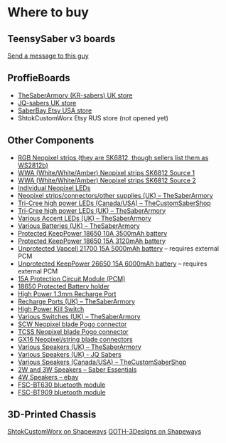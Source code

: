 # Where to buy

## TeensySaber v3 boards
[Send a message to this guy](https://www.facebook.com/boikonur)

## ProffieBoards
- [TheSaberArmory (KR-sabers) UK store](https://thesaberarmory.com/product/proffieboard-v1-5-open-source-sound-board-16gb-micro-sd/)
- [JQ-sabers UK store](https://www.jqsabers.com/product/proffie-sound-board/)
- [SaberBay Etsy USA store](https://www.etsy.com/listing/645599612/proffieboard-v15-open-source-sound-board?ref=shop_home_active_1&pro=1)
- ShtokCustomWorx Etsy RUS store (not opened yet)

## Other Components
- [RGB Neopixel strips (they are SK6812, though sellers list them as WS2812b)](https://ru.aliexpress.com/item/1m-4m-5m-WS2812B-Smart-led-pixel-strip-Black-White-PCB-30-60-144-leds-m/2036819167.html?tt=sns_none&aff_platform=default&cpt=1543261452335&sk=c7fwDOtU&aff_trace_key=c155c5d566d844fe886d25f5e2a6f311-1543261452335-02267-c7fwDOtU&terminal_id=503ec48a02b24715a34a61d51405f00d)
- [WWA (White/White/Amber) Neopixel strips SK6812 Source 1](https://www.aliexpress.com/item/4-Color-in-1-SMD-Addressable-SK6812-RGBW-led-strip-WWA-1m-5m-Waterproof-30-60/32680022438.html?tt=sns_none&aff_platform=default&cpt=1544096314495&sk=c9owosga&aff_trace_key=9f69ab32f03b406eb229a318482852ad-1544096314495-03092-c9owosga&terminal_id=503ec48a02b24715a34a61d51405f00d)
- [WWA (White/White/Amber) Neopixel strips SK6812 Source 2](https://www.aliexpress.com/item/1m-5m-SK6812-similar-ws2812b-RGBW-4-Color-in-1-30-60-144-leds-pixles-m/32669063986.html?tt=sns_none&aff_platform=default&cpt=1544096316993&sk=bUmgag9k&aff_trace_key=656b7e2ddd4d442dbb8c5746c8f05c06-1544096316993-08209-bUmgag9k&terminal_id=503ec48a02b24715a34a61d51405f00d)
- [Individual Neopixel LEDs](https://www.aliexpress.com/store/product/50x-WS2811-IC-Built-in-WS2812B-ws2812-2812-LED-chips-With-Heatsink-10mm-3mm-5050-SMD/1051119_1849928878.html?spm=2114.12010612.8148356.11.1c3e653a2buTs6)
- [Neopixel strips/connectors/other supplies (UK) – TheSaberArmory](https://thesaberarmory.com/product-category/components/neopixelsled-strips/)
- [Tri-Cree high power LEDs (Canada/USA) – TheCustomSaberShop](https://www.thecustomsabershop.com/Tri-Cree-XP-E2-C138.aspx)
- [Tri-Cree high power LEDs (UK) – TheSaberArmory](https://thesaberarmory.com/product/tri-cree-xpe-2-red-green-royal-blue-rgrb-lightsaber-led-with-lens/)
- [Various Accent LEDs (UK) – TheSaberArmory](https://thesaberarmory.com/product-category/components/leds/)
- [Various Batteries (UK) – TheSaberArmory](https://thesaberarmory.com/product-category/components/batteries/)
- [Protected KeepPower 18650 10A 3500mAh battery](https://www.illumn.com/18650-keeppower-3500mah-sanyo-ncr18650ga-protected-button-top.html)
- [Protected KeepPower 18650 15A 3120mAh battery](https://www.illumn.com/18650-keeppower-3120mah-sony-us18650vtc6-protected-high-discharge-button-top-p1831r-r-series.html)
- [Unprotected Vapcell 21700 15A 5000mAh battery](https://www.illumn.com/21700-vapcell-inr21700-5000mah-high-discharge-recessed-top.html) – requires external PCM 
- [Unprotected KeepPower 26650 15A 6000mAh battery](https://www.hkequipment.net/product-p/kpimr2660x2.htm) – requires external PCM 
- [15A Protection Circuit Module (PCM)](https://ru.aliexpress.com/item/WAVGAT-1S-15A-li-ion-BMS-PCM-battery-protection-board-pcm-for-18650-lithium-ion-li/32821938144.html?spm=2114.search0104.3.22.131f1c86LS2KXr&fbclid=IwAR20bFqRKGfPD9xKiOIcfZDx-YPOLtgIqhOELBHaahwtrgjGexTPWpPR6Hk&ws_ab_test=searchweb0_0%2Csearchweb201602_2_10152_10151_10065_10344_10068_5722815_10342_10343_10340_5722915_10341_10543_5722615_10696_10084_10083_10618_10307_10301_5722715_10059_100031_10103_10624_10623_10622_5722515_10621_10620%2Csearchweb201603_25%2CppcSwitch_7&algo_pvid=8826b042-20cf-42e8-9d3c-142562251c48&priceBeautifyAB=0&algo_expid=8826b042-20cf-42e8-9d3c-142562251c48-2)
- [18650 Protected Battery holder](https://www.digikey.com/products/en?keywords=Keystone%201042P)
- [High Power 1.3mm Recharge Port](https://eu.mouser.com/ProductDetail/CUI/PJ-075DH-SMT-TR?qs=%2fha2pyFaduiNoVlrpwlqJz3G8v2MHv2ykFK5ln49R5S1issbQUk2Bg%3d%3d)
- [Recharge Ports (UK) – TheSaberArmory](https://thesaberarmory.com/product-category/components/ports/)
- [High Power Kill Switch](https://www.digikey.com/products/en?keywords=611-TS01CQE%20)
- [Various Switches (UK) – TheSaberArmory](https://thesaberarmory.com/product-category/components/switches/page/2/)
- [SCW Neopixel blade Pogo connector](https://www.facebook.com/ShtokCustomWorx/)
- [TCSS Neopixel blade Pogo connector](https://www.thecustomsabershop.com/Pre-Soldered-NeoPixel-PCB-connector-and-11-pin-set-P1416.aspx)
- [GX16 Neopixel/string blade connectors](https://www.ebay.com/itm/GX16-Aviation-Plug-Male-Female-Wire-Panel-Metal-Connector-2-3-4-5-6-8-9-Pin-16mm/382191101904?hash=item58fc5d67d0:m:mj0zGVK_EYpjEmxPtRnowIA:rk:11:pf:0)
- [Various Speakers (UK) – TheSaberArmory](https://thesaberarmory.com/product-category/components/speakers/)
- [Various Speakers (UK) - JQ Sabers](https://www.jqsabers.com/product-category/parts/sound-controllers/sounds/page/2/)
- [Various Speakers (Canada/USA) – TheCustomSaberShop](https://www.thecustomsabershop.com/Speakers-C154.aspx)
- [2W and 3W Speakers – Saber Essentials](https://www.facebook.com/SelfPaidServant/)
- [4W Speakers – ebay](https://www.ebay.com/itm/2pcs-1-inch-4Ohm-4W-full-range-speaker-On-stage-Crystal-Bluetooth-For-HARMAN-JBL/162707444394?hash=item25e21e92aa:g:mFIAAOSwF1dUR6uD:rk:1:pf:0)
- [FSC-BT630 bluetooth module](https://www.alibaba.com/product-detail/Small-size-Nordic-nRF-52832-with_60705985493.html?tracelog=null)
- [FSC-BT909 bluetooth module](https://www.alibaba.com/product-detail/Class-1-FCC-long-range-module_60701716479.html?tracelog=null)

## 3D-Printed Chassis
[ShtokCustomWorx on Shapeways](https://www.shapeways.com/shops/shtokyd?section=1.24%22+TCSS+MHS+compatible+chassis&s=0)
[GOTH-3Designs on Shapeways](https://www.shapeways.com/shops/goth-customsabers?section=M10+-+Open+Source+Boards&s=0)